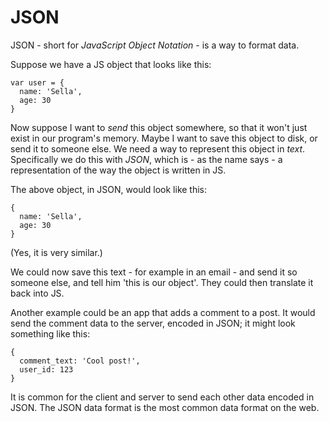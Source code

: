 # JSON

JSON - short for *JavaScript Object Notation* - is a way to format data. 

Suppose we have a JS object that looks like this:

    var user = {
      name: 'Sella',
      age: 30 
    }

Now suppose I want to *send* this object somewhere, so that it won't just exist in our program's memory. Maybe I want to save this object to disk, or send it to someone else. We need a way to represent this object in *text*. Specifically we do this with *JSON*, which is - as the name says - a representation of the way the object is written in JS. 

The above object, in JSON, would look like this:

    { 
      name: 'Sella',
      age: 30
    }

(Yes, it is very similar.)

We could now save this text - for example in an email - and send it so someone else, and tell him 'this is our object'. They could then translate it back into JS. 

Another example could be an app that adds a comment to a post. It would send the comment data to the server, encoded in JSON; it might look something like this:

    { 
      comment_text: 'Cool post!',
      user_id: 123
    }

It is common for the client and server to send each other data encoded in JSON. The JSON data format is the most common data format on the web. 